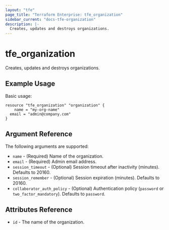 ```yaml
---
layout: "tfe"
page_title: "Terraform Enterprise: tfe_organization"
sidebar_current: "docs-tfe-organization"
description: |-
  Creates, updates and destroys organizations.
---
```


# tfe_organization

Creates, updates and destroys organizations.

## Example Usage

Basic usage:

```hcl
resource "tfe_organization" "organization" {
	name = "my-org-name"
  email = "admin@company.com"
}
```

## Argument Reference

The following arguments are supported:

* `name` - (Required) Name of the organization.
* `email` - (Required) Admin email address.
* `session_timeout` - (Optional) Session timeout after inactivity (minutes).
  Defaults to 20160.
* `session_remember` - (Optional) Session expiration (minutes). Defaults to
  20160.
* `collaborator_auth_policy` - (Optional) Authentication policy (`password`
  or `two_factor_mandatory`). Defaults to `password`.

## Attributes Reference

* `id` - The name of the organization.
